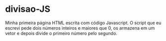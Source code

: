 # divisao-JS
Minha primeira página HTML escrita com código Javascript. O script que eu escrevi pede dois números inteiros e maiores que 0, os armazena em um vetor e depois divide o primeiro número pelo segundo.

